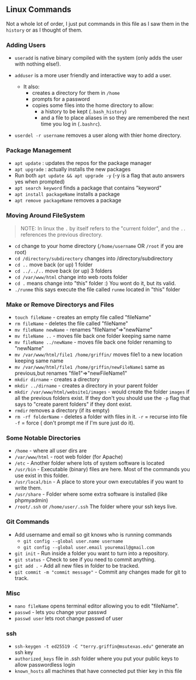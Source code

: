 ## Linux Commands

Not a whole lot of order, I just put commands in this file as I saw them in the `history` or as I thought of them.

### Adding Users

- `useradd` is native binary compiled with the system (only adds the user with nothing else!). 
- `adduser` is a more user friendly and interactive way to add a user. 
  - It also: 
    -   creates a directory for them in `/home`
    -   prompts for a password
    -   copies some files into the home directory to allow:
        -   a history to be kept (`.bash_history`)
        -   and a file to place aliases in so they are remembered the next time you log in (`.bashrc`).

- `userdel -r username` removes a user along with thier home directory.

### Package Management

- `apt update` : updates the repos for the package manager
- `apt upgrade` : actually installs the new packages
- Run both `apt update && apt upgrade -y` (-y is a flag that auto answers yes when prompted)
- `apt search keyword` finds a package that contains "keyword"
- `apt install packageName` installs a package
- `apt remove packageName` removes a package

### Moving Around FileSystem

>NOTE: In linux the `.` by itself refers to the "current folder", and the `..` references the previous directory.

- `cd` change to your home directory (`/home/username` OR `/root` if you are root)
- `cd /directory/subdirectory` changes into  /directory/subdirectory
- `cd ..` move back (or up) 1 folder
- `cd ../../..` move back (or up) 3 folders
- `cd /var/www/html` change into web roots folder
- `cd .` means change into "this" folder :) You wont do it, but its valid.
- `./runme` this says execute the file called `runme` located in "this" folder


### Make or Remove Directorys and Files

- `touch fileName` - creates an empty file called "fileName"
- `rm fileName` - deletes the file called "fileName"
- `mv fileName newName` - renames "fileName"=>"newName"
- `mv fileName ..` - moves file back one folder keeping same name
- `mv fileName ../newName` - moves file back one folder renaming to "newName"
- `mv /var/www/html/file1 /home/griffin/` moves file1 to a new location keeping same name
- `mv /var/www/html/file1 /home/griffin/newFileName1` same as previous,but renames "file1"=>"newFileName1"
- `mkdir dirname` - creates a directory
- `mkdir ../dirname` - creates a directory in your parent folder
- `mkdir /var/www/html/website1/images` - would create the folder `images` if all the previous folders exist. If they don't you should use the `-p` flag that says to "create parent folders" if they dont exist.
- `rmdir` removes a directory (if its empty)
- `rm -rf folderName` - deletes a folder with files in it. `-r` = recurse into file `-f` = force ( don't prompt me if I'm sure just do it).


### Some Notable Directories

- `/home` - where all user dirs are
- `/var/www/html` - root web folder (for Apache)
- `/etc` - Another folder where lots of system software is located
- `/usr/bin` - Executable (binary) files are here. Most of the commands you use exist in this folder.
- `/usr/local/bin` - A place to store your own executables if you want to write them.
- `/usr/share` - Folder where some extra software is installed (like phpmyadmin)
- `/root/.ssh` or `/home/user/.ssh` The folder where your ssh keys live.



### Git Commands

- Add username and email so git knows who is running commands
  - `git config --global user.name username`
  - `git config --global user.email youremail@gmail.com`
- `git init` - Run inside a folder you want to turn into a repository.
- `git status` - Check to see if you need to commit anything.
- `git add .` - Add all new files in folder to be tracked.
- `git commit -m "commit message"` - Commit any changes made for git to track.

### Misc

- `nano fileName` opens terminal editor allowing you to edit "fileName".
- `passwd` - lets you change your passwd
- `passwd user` lets root change passwd of user

### ssh

- `ssh-keygen -t ed25519 -C "terry.griffin@msutexas.edu"` generate an ssh key
- `authorized_keys` file in .ssh folder where you put your public keys to allow passwordless login
- `known_hosts` all machines that have connected put thier key in this file 